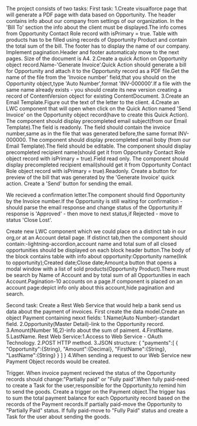  The project consists of two tasks:
 First task:
 1.Create visualforce page that will generate a PDF page with data based on Opportunity.
The header contains info about our company from settings of our organization.
In the 'Bill To' section the info about the client must be displayed.The info comes from Opportunity Contact Role 
record with isPrimary = true.
Table with products has to be filled using records of Opportunity Product and contain the total sum of the bill.
The footer has to display the name of our company.
Implement pagination.Header and footer automaticaly move to the next pages.
Size of the document is A4.
 2.Create a quick Action on Opportunity object record.Name-'Generate Invoice'.Quick Action should generate a bill 
for Opportunity and attach it to the Opportunity record as a PDF file.Get the name of the file from the 'Invoice 
number' field,that you should on the Opportunity object,type 'Auto Number',format 'INV-000000'.If a file with the same name 
already exists - you should create its new version creating a record of ContentVersion object for existing 
ContentDocument.
 3.Create an Email Template.Figure out the text of the letter to the client.
 4.Create an LWC component that will open when click on the Quick Action named 'Send Invoice' on the Opportunity object
 record(have to create this Quick Action).
    The component should display precompleted email subject(from our Email Template).The field is readonly.
    The field should contain the invoice number,same as in the file that was generated before,the same format
    INV-000000.
    The component should display precompleted email boby (from our Email Template).The field should be editable.
    The component should display precompleted recipient name(should get it from Opportunity Contact Role object
    record with isPrimary = true).Field read only.
    The component should display precompleted recipient email(should get it from Opportunity Contact Role object
    record with isPrimary = true).Readonly.
    Create a button for preview of the bill that was generated by the 'Generate Invoice' quick action.
    Create a 'Send' button for sending the email.
    
    
    
  We recieved a confirmation letter.The component should find Opportunity by the Invoice number.If the Opportunity
  is still waiting for confirmation - should parse the email response and change status of the Opportunity.If response 
  is 'Approved' - then move to next status,if Rejected - move to status 'Close Lost'.
  
  
  
  Create new LWC component which we could place on a distinct tab in our org,or at an Account detail page.
  If distinct tab,then the component should contain:-lightning-accordion,account name and total sum of all 
  closed opportunities should be displayed on each block header button.The body of the block contains table
  with info about opportunity:Opportunity name(link to opportunity);Created date;Close date;Amount;a button that 
  opens a modal window with a list of sold products(Opportunity Product).There must be search by Name of Account
  and by total sum of all Opportunities in each Account.Pagination-10 accounts on a page.If component is placed on an 
  account page:depict info only about this account,hide pagination and search.
  
  
  
  Second task:
  Create a Rest Web Service that would help a bank send us data about the payment of invoices.
  First create the data model.Create an object Payment containing nexxt fields:
  1.Name(Auto Number)-standart field.
  2.Opportunity(Master Detail)-link to the Opportunity record.
  3.Amount(Number 16,2)-info about the sum of paiment.
  4.FirstName.
  5.LastName.
  Rest Web Service:1.Access to Web Service - OAuth Technology.
  2.POST HTTP method.
  3.JSON structure:
  {
   "payments":[
    {
     "Opportunity":{String},
     "Amount":{Decimal},
     "FirstName":{String},
     "LastName":{String}
     }
    ]
   }
   4.When sending a request to our Web Service new Payment Object records would be created.
   
   Trigger.
   When invoice payment recieved the status of the Opportunity records should change:"Partially paid" or
   "Fully paid".When fully paid-need to create a Task for the user,responsible for the Opportunity,to remind him to 
   send the goods.
    Create a trigger on the Payment object.The trigger has to sum the total payment balance for each Opportunity record
    based on the records of the Payment records.If partially paid-move the Opportunity to "Partially Paid" status.
    If fully paid-move to "Fully Paid" status and create a Task for the user about sending the goods.
  
    




